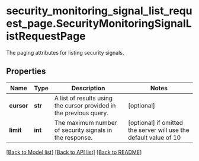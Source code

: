 # security_monitoring_signal_list_request_page.SecurityMonitoringSignalListRequestPage

The paging attributes for listing security signals.
## Properties
Name | Type | Description | Notes
------------ | ------------- | ------------- | -------------
**cursor** | **str** | A list of results using the cursor provided in the previous query. | [optional] 
**limit** | **int** | The maximum number of security signals in the response. | [optional]  if omitted the server will use the default value of 10

[[Back to Model list]](README.md#documentation-for-models) [[Back to API list]](README.md#documentation-for-api-endpoints) [[Back to README]](README.md)


